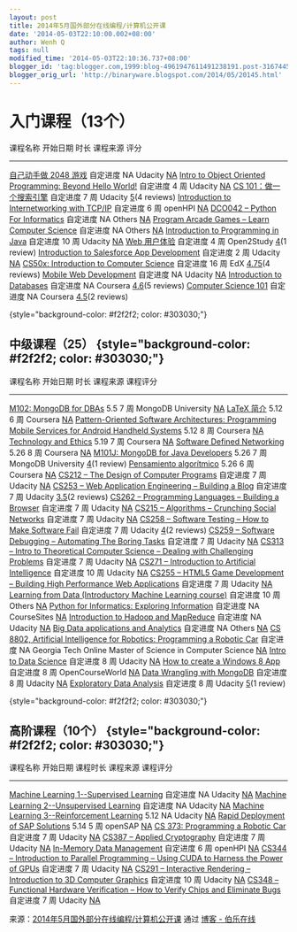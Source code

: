 ```yaml
---
layout: post
title: 2014年5月国外部分在线编程/计算机公开课
date: '2014-05-03T22:10:00.002+08:00'
author: Wenh Q
tags: null
modified_time: '2014-05-03T22:10:36.737+08:00'
blogger_id: 'tag:blogger.com,1999:blog-4961947611491238191.post-3167445709229895295'
blogger_orig_url: 'http://binaryware.blogspot.com/2014/05/20145.html'
---
```


# 入门课程（13个）

课程名称 开始日期 时长 课程来源 评分

--------------------------------------------------------------------------------

[自己动手做 2048 游戏](https://www.udacity.com/course/ud248) 自定进度 NA Udacity [NA](https://www.class-central.com/mooc/1952/udacity-make-your-own-2048#course-reviews) [Intro to Object Oriented Programming: Beyond Hello World!](https://www.udacity.com/course/ud036) 自定进度 4 周 Udacity [NA](https://www.class-central.com/mooc/2013/udacity-intro-to-object-oriented-programming-beyond-hello-world#course-reviews) [CS 101：做一个搜索引擎](http://www.udacity.com/overview/Course/cs101) 自定进度 7 周 Udacity [5](https://www.class-central.com/mooc/320/udacity-introduction-to-computer-science#course-reviews)(4 reviews) [Introduction to Internetworking with TCP/IP](https://openhpi.de/course/internetworking) 自定进度 6 周 openHPI [NA](https://www.class-central.com/mooc/590/openhpi-introduction-to-internetworking-with-tcp-ip#course-reviews) [DCO042 – Python For Informatics](https://online.dr-chuck.com/index.php) 自定进度 NA Others [NA](https://www.class-central.com/mooc/1010/dco042-python-for-informatics#course-reviews) [Program Arcade Games – Learn Computer Science](http://programarcadegames.com/) 自定进度 NA Others [NA](https://www.class-central.com/mooc/640/program-arcade-games-learn-computer-science#course-reviews) [Introduction to Programming in Java](https://www.udacity.com/course/cs046) 自定进度 10 周 Udacity [NA](https://www.class-central.com/mooc/831/udacity-introduction-to-programming-in-java#course-reviews) [Web 用户体验](https://www.open2study.com/courses/user-experience-for-the-web) 自定进度 4 周 Open2Study [4](https://www.class-central.com/mooc/904/open2study-user-experience-for-the-web#course-reviews)(1 review) [Introduction to Salesforce App Development](https://www.udacity.com/course/ud162) 自定进度 2 周 Udacity [NA](https://www.class-central.com/mooc/1481/udacity-introduction-to-salesforce-app-development#course-reviews) [CS50x: Introduction to Computer Science](https://www.edx.org/course/harvardx/harvardx-cs50x-introduction-computer-1022) 自定进度 16 周 EdX [4.75](https://www.class-central.com/mooc/442/edx-cs50x-introduction-to-computer-science#course-reviews)(4 reviews) [Mobile Web Development](https://www.udacity.com/course/cs256) 自定进度 NA Udacity [NA](https://www.class-central.com/mooc/1046/udacity-mobile-web-development#course-reviews) [Introduction to Databases](https://www.coursera.org/course/db) 自定进度 NA Coursera [4.6](https://www.class-central.com/mooc/303/coursera-introduction-to-databases#course-reviews)(5 reviews) [Computer Science 101](https://www.coursera.org/course/cs101) 自定进度 NA Coursera [4.5](https://www.class-central.com/mooc/375/coursera-computer-science-101#course-reviews)(2 reviews)

{style="background-color: #f2f2f2; color: #303030;"}

## 中级课程（25） {style="background-color: #f2f2f2; color: #303030;"}

课程名称 开始日期 时长 课程来源 课程评分

--------------------------------------------------------------------------------

[M102: MongoDB for DBAs](https://university.mongodb.com/courses/10gen/M102/2014_may/about) 5.5 7 周 MongoDB University [NA](https://www.class-central.com/mooc/475/mongodb-university-m102-mongodb-for-dbas#course-reviews) [LaTeX 简介](https://www.coursera.org/course/latex) 5.12 6 周 Coursera [NA](https://www.class-central.com/mooc/1377/coursera-----latex-introduction-to-latex#course-reviews) [Pattern-Oriented Software Architectures: Programming Mobile Services for Android Handheld Systems](https://www.coursera.org/course/posa) 5.12 8 周 Coursera [NA](https://www.class-central.com/mooc/533/coursera-pattern-oriented-software-architectures-programming-mobile-services-for-android-handheld-systems#course-reviews) [Technology and Ethics](https://www.coursera.org/course/techethics) 5.19 7 周 Coursera [NA](https://www.class-central.com/mooc/1529/coursera-technology-and-ethics#course-reviews) [Software Defined Networking](https://www.coursera.org/course/sdn) 5.26 8 周 Coursera [NA](https://www.class-central.com/mooc/489/coursera-software-defined-networking#course-reviews) [M101J: MongoDB for Java Developers](https://university.mongodb.com/courses/10gen/M101J/2014_may/about) 5.26 7 周 MongoDB University [4](https://www.class-central.com/mooc/599/mongodb-university-m101j-mongodb-for-java-developers#course-reviews)(1 review) [Pensamiento algorítmico](https://www.coursera.org/course/pealgoritmico) 5.26 6 周 Coursera [NA](https://www.class-central.com/mooc/1906/coursera-pensamiento-algoritmico#course-reviews) [CS212 – The Design of Computer Programs](http://www.udacity.com/overview/Course/cs212) 自定进度 7 周 Udacity [NA](https://www.class-central.com/mooc/323/udacity-design-of-computer-programs#course-reviews) [CS253 – Web Application Engineering – Building a Blog](http://www.udacity.com/overview/Course/cs253) 自定进度 7 周 Udacity [3.5](https://www.class-central.com/mooc/324/udacity-web-development#course-reviews)(2 reviews) [CS262 – Programming Languages – Building a Browser](http://www.udacity.com/overview/Course/cs262) 自定进度 7 周 Udacity [NA](https://www.class-central.com/mooc/325/udacity-programming-languages#course-reviews) [CS215 – Algorithms – Crunching Social Networks](http://www.udacity.com/overview/Course/cs215/CourseRev/1) 自定进度 7 周 Udacity [NA](https://www.class-central.com/mooc/364/udacity-algorithms#course-reviews) [CS258 – Software Testing – How to Make Software Fail](http://www.udacity.com/overview/Course/cs258/CourseRev/1) 自定进度 7 周 Udacity [4](https://www.class-central.com/mooc/365/udacity-software-testing#course-reviews)(2 reviews) [CS259 – Software Debugging – Automating The Boring Tasks](http://www.udacity.com/overview/Course/cs259/CourseRev/1) 自定进度 7 周 Udacity [NA](https://www.class-central.com/mooc/457/udacity-software-debugging#course-reviews) [CS313 – Intro to Theoretical Computer Science – Dealing with Challenging Problems](http://www.udacity.com/overview/Course/cs313/CourseRev/1) 自定进度 7 周 Udacity [NA](https://www.class-central.com/mooc/455/udacity-intro-to-theoretical-computer-science#course-reviews) [CS271 – Introduction to Artificial Intelligence](http://www.udacity.com/overview/Course/cs271/CourseRev/1) 自定进度 10 周 Udacity [NA](https://www.class-central.com/mooc/592/udacity-introduction-to-artificial-intelligence#course-reviews) [CS255 – HTML5 Game Development – Building High Performance Web Applications](http://www.udacity.com/overview/Course/cs255/CourseRev/1) 自定进度 7 周 Udacity [NA](https://www.class-central.com/mooc/551/udacity-html5-game-development#course-reviews) [Learning from Data (Introductory Machine Learning course)](http://work.caltech.edu/telecourse.html) 自定进度 10 周 Others [NA](https://www.class-central.com/mooc/366/learning-from-data-introductory-machine-learning-course#course-reviews) [Python for Informatics: Exploring Information](https://www.coursesites.com/webapps/Bb-sites-course-creation-BBLEARN/courseHomepage.htmlx?course_id=_250824_1) 自定进度 NA CourseSites [NA](https://www.class-central.com/mooc/795/coursesites-python-for-informatics-exploring-information#course-reviews) [Introduction to Hadoop and MapReduce](https://www.udacity.com/course/ud617) 自定进度 NA Udacity [NA](https://www.class-central.com/mooc/1470/udacity-introduction-to-hadoop-and-mapreduce#course-reviews) [Big Data applications and Analytics](https://bigdatacourse.appspot.com/) 自定进度 NA Others [NA](https://www.class-central.com/mooc/1948/big-data-applications-and-analytics#course-reviews) [CS 8802, Artificial Intelligence for Robotics: Programming a Robotic Car](https://www.udacity.com/course/cs373) 自定进度 NA Georgia Tech Online Master of Science in Computer Science [NA](https://www.class-central.com/mooc/1021/georgia-tech-online-master-of-science-in-computer-science-cs-8802-artificial-intelligence-for-robotics-programming-a-robotic-car#course-reviews) [Intro to Data Science](https://www.udacity.com/course/ud359) 自定进度 8 周 Udacity [NA](https://www.class-central.com/mooc/1480/udacity-intro-to-data-science#course-reviews) [How to create a Windows 8 App](http://www.opencourseworld.de/pages/coursedescription.jsf?courseId=487693) 自定进度 8 周 OpenCourseWorld [NA](https://www.class-central.com/mooc/1788/opencourseworld-how-to-create-a-windows-8-app#course-reviews) [Data Wrangling with MongoDB](https://www.udacity.com/course/ud032) 自定进度 8 周 Udacity [NA](https://www.class-central.com/mooc/1479/udacity-data-wrangling-with-mongodb#course-reviews) [Exploratory Data Analysis](https://www.udacity.com/course/ud651) 自定进度 8 周 Udacity [5](https://www.class-central.com/mooc/1478/udacity-exploratory-data-analysis#course-reviews)(1 review)

{style="background-color: #f2f2f2; color: #303030;"}

## 高阶课程（10个） {style="background-color: #f2f2f2; color: #303030;"}

课程名称 开始日期 课程时长 课程来源 课程评分

--------------------------------------------------------------------------------

[Machine Learning 1--Supervised Learning](https://www.udacity.com/course/ud675) 自定进度 NA Udacity [NA](https://www.class-central.com/mooc/1847/udacity-machine-learning-1-supervised-learning#course-reviews) [Machine Learning 2--Unsupervised Learning](https://www.udacity.com/course/ud741) 自定进度 NA Udacity [NA](https://www.class-central.com/mooc/1848/udacity-machine-learning-2-unsupervised-learning#course-reviews) [Machine Learning 3--Reinforcement Learning](https://www.udacity.com/course/ud820) 5.12 NA Udacity [NA](https://www.class-central.com/mooc/1849/udacity-machine-learning-3-reinforcement-learning#course-reviews) [Rapid Deployment of SAP Solutions](https://open.sap.com/course/rds1) 5.14 5 周 openSAP [NA](https://www.class-central.com/mooc/2018/opensap-rapid-deployment-of-sap-solutions#course-reviews) [CS 373: Programming a Robotic Car](http://www.udacity.com/overview/Course/cs373) 自定进度 7 周 Udacity [NA](https://www.class-central.com/mooc/319/udacity-artificial-intelligence-for-robotics#course-reviews) [CS387 – Applied Cryptography](http://www.udacity.com/overview/Course/cs387) 自定进度 7 周 Udacity [NA](https://www.class-central.com/mooc/326/udacity-cs387-applied-cryptography#course-reviews) [In-Memory Data Management](https://openhpi.de/course/inmemorydatabases) 自定进度 6 周 openHPI [NA](https://www.class-central.com/mooc/465/openhpi-in-memory-data-management#course-reviews) [CS344 – Introduction to Parallel Programming – Using CUDA to Harness the Power of GPUs](http://www.udacity.com/overview/Course/cs344/CourseRev/1) 自定进度 7 周 Udacity [NA](https://www.class-central.com/mooc/549/udacity-intro-to-parallel-programming#course-reviews) [CS291 – Interactive Rendering – Introduction to 3D Computer Graphics](http://www.udacity.com/overview/Course/cs291/CourseRev/1) 自定进度 10 周 Udacity [NA](https://www.class-central.com/mooc/552/udacity-interactive-3d-graphics#course-reviews) [CS348 – Functional Hardware Verification – How to Verify Chips and Eliminate Bugs](http://www.udacity.com/overview/Course/cs348/CourseRev/1) 自定进度 7 周 Udacity [NA](https://www.class-central.com/mooc/550/udacity-functional-hardware-verification#course-reviews)

来源：[2014年5月国外部分在线编程/计算机公开课](http://blog.jobbole.com/66721/) 通过 [博客 - 伯乐在线](http://blog.jobbole.com/)
